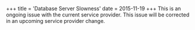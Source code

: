 +++
title = 'Database Server Slowness'
date = 2015-11-19
+++
This is an ongoing issue with the current service provider. This issue will be corrected in an upcoming service provider change.